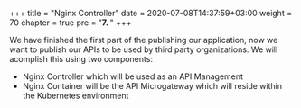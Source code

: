 +++
title = "Nginx Controller"
date = 2020-07-08T14:37:59+03:00
weight = 70
chapter = true
pre = "<b>7. </b>"
+++

We have finished the first part of the publishing our application, now we want to publish our APIs to be used by third party organizations.
We will acomplish this using two components:

- Nginx Controller which will be used as an API Management
- Nginx Container will be the API Microgateway which will reside within the Kubernetes environment